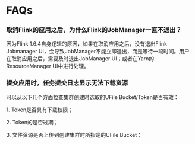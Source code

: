 

# FAQs

### 取消Flink的应用之后，为什么Flink的JobManager一直不退出？

因为Flink 1.6.4自身逻辑的原因，如果在取消应用之后，没有退出Flink Jobmanager
UI，会导致JobManager不能立即退出，而是等待一段时间。用户在取消应用之后，需要及时退出JobManager
UI；或者在Yarn的ResourceManager UI中进行处理。

### 提交应用时，任务提交日志显示无法下载资源

可以从以下几个方面检查集群创建时选取的UFile Bucket/Token是否有效：

1\. Token是否具有下载权限；

2\. Token的是否过期；

3\. 文件资源是否上传到创建集群时所指定的UFile Bucket；
